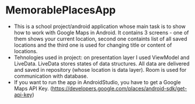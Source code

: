 # MemorablePlacesApp
- This is a school project/android application whose main task is to show how to work with Google Maps in Android. It contains 3 screens - one of them shows your current location, second one containts list of all saved locations and the third one is used for changing title or content of locations.
- Tehnologies used in project: on presentation layer I used ViewModel and LiveData. LiveData stores states of data structures. All data are delivered and saved in repository (whose
location is data layer). Room is used for communication with database.
- If you want to run the app in AndroidStudio, you have to get a Google Maps API Key. (https://developers.google.com/places/android-sdk/get-api-key)
